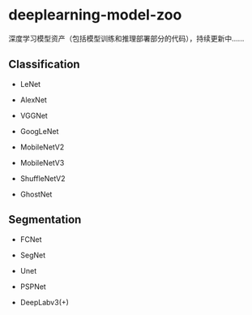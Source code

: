 # deeplearning-model-zoo
深度学习模型资产（包括模型训练和推理部署部分的代码），持续更新中......

## Classification

- LeNet

- AlexNet

- VGGNet

- GoogLeNet

- MobileNetV2

- MobileNetV3

- ShuffleNetV2

- GhostNet

## Segmentation

- FCNet

- SegNet

- Unet

- PSPNet

- DeepLabv3(+)
